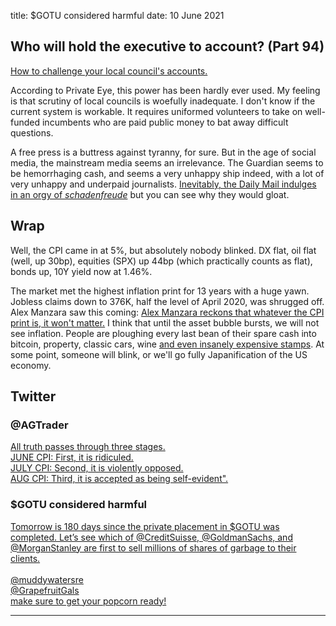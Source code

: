 title: $GOTU considered harmful
date: 10 June 2021

## Who will hold the executive to account? (Part 94)

[How to challenge your local council's accounts.](https://researchforaction.uk/how-to-challenge-your-councils-financial-accounts)

According to Private Eye, this power has been hardly ever used. 
My feeling is that scrutiny of local councils is woefully inadequate.
I don't know if the current system is workable. 
It requires uniformed volunteers to take on well-funded incumbents who are paid public money to bat away difficult questions.

A free press is a buttress against tyranny, for sure. But in the age of social media, the mainstream media seems an irrelevance. 
The Guardian seems to be hemorrhaging cash, and seems a very unhappy ship indeed, with a lot of very unhappy and underpaid journalists.
[Inevitably, the Daily Mail indulges in an orgy of _schadenfreude_](https://www.dailymail.co.uk/news/article-9669115/Guardian-chief-executive-Annette-Thomas-quits-just-15-months-job-600-000-payoff.html) but you can see why they would gloat.


## Wrap

Well, the CPI came in at 5%, but absolutely nobody blinked. 
DX flat, oil flat (well, up 30bp), equities (SPX) up 44bp (which practically counts as flat), bonds up, 10Y yield now at 1.46%.

The market met the highest inflation print for 13 years with a huge yawn. Jobless claims down to 376K, half the level of April 2020, was shrugged off.
Alex Manzara saw this coming: [Alex Manzara reckons that whatever the CPI print is, it won't matter.](https://www.chartpoint.com/cpi-already-in-the-rearview-mirror/)
I think that until the asset bubble bursts, we will not see inflation.
People are ploughing every last bean of their spare cash into bitcoin, property, classic cars, wine [and even insanely expensive stamps](https://newseu.cgtn.com/news/2021-06-10/This-1-cent-Magenta-stamp-is-now-worth-8-3m-10Z0XncGafC/index.html).
At some point, someone will blink, or we'll go fully Japanification of the US economy.

## Twitter

### @AGTrader

[All truth passes through three stages. \
JUNE CPI: First, it is ridiculed. \
JULY CPI: Second, it is violently opposed. \
AUG CPI: Third, it is accepted as being self-evident".](https://twitter.com/ag_trader/status/1402911566475915267?s=20)

### $GOTU considered harmful

[Tomorrow is 180 days since the private placement in \$GOTU was completed. Let’s see which of \@CreditSuisse,  \@GoldmanSachs,  and \@MorganStanley  are first to sell millions of shares of garbage to their clients. \
\
@muddywatersre \
@GrapefruitGals \
make sure to get your popcorn ready!](https://twitter.com/BC15365905/status/1402513418574200832?s=20)

----

